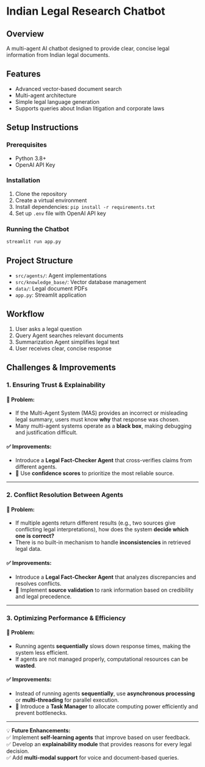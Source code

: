 # Indian Legal Research Chatbot

## Overview
A multi-agent AI chatbot designed to provide clear, concise legal information from Indian legal documents.

## Features
- Advanced vector-based document search
- Multi-agent architecture
- Simple legal language generation
- Supports queries about Indian litigation and corporate laws

## Setup Instructions

### Prerequisites
- Python 3.8+
- OpenAI API Key

### Installation
1. Clone the repository
2. Create a virtual environment
3. Install dependencies: `pip install -r requirements.txt`
4. Set up `.env` file with OpenAI API key

### Running the Chatbot
```bash
streamlit run app.py
```

## Project Structure
- `src/agents/`: Agent implementations
- `src/knowledge_base/`: Vector database management
- `data/`: Legal document PDFs
- `app.py`: Streamlit application

## Workflow
1. User asks a legal question
2. Query Agent searches relevant documents
3. Summarization Agent simplifies legal text
4. User receives clear, concise response

## Challenges & Improvements  

### 1. Ensuring Trust & Explainability  
#### 🔴 **Problem:**  
- If the Multi-Agent System (MAS) provides an incorrect or misleading legal summary, users must know **why** that response was chosen.  
- Many multi-agent systems operate as a **black box**, making debugging and justification difficult.  

#### ✅ **Improvements:**  
- Introduce a **Legal Fact-Checker Agent** that cross-verifies claims from different agents.  
- 🔹 Use **confidence scores** to prioritize the most reliable source.  

---

### 2. Conflict Resolution Between Agents  
#### 🔴 **Problem:**  
- If multiple agents return different results (e.g., two sources give conflicting legal interpretations), how does the system **decide which one is correct?**  
- There is no built-in mechanism to handle **inconsistencies** in retrieved legal data.  

#### ✅ **Improvements:**  
- Introduce a **Legal Fact-Checker Agent** that analyzes discrepancies and resolves conflicts.  
- 🔹 Implement **source validation** to rank information based on credibility and legal precedence.  

---

### 3. Optimizing Performance & Efficiency  
#### 🔴 **Problem:**  
- Running agents **sequentially** slows down response times, making the system less efficient.  
- If agents are not managed properly, computational resources can be **wasted**.  

#### ✅ **Improvements:**  
- Instead of running agents **sequentially**, use **asynchronous processing** or **multi-threading** for parallel execution.  
- 🔹 Introduce a **Task Manager** to allocate computing power efficiently and prevent bottlenecks.  

---

💡 **Future Enhancements:**  
✅ Implement **self-learning agents** that improve based on user feedback.  
✅ Develop an **explainability module** that provides reasons for every legal decision.  
✅ Add **multi-modal support** for voice and document-based queries.  
